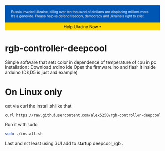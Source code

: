 ![SWUbanner](https://raw.githubusercontent.com/vshymanskyy/StandWithUkraine/main/banner2.svg)

# rgb-controller-deepcool
Simple software that sets color in dependence of temperature of cpu in pc 
Installation : 
Download ardino ide 
Open the firmware.ino and flash it inside arduino (D8,D5 is just and example) 
# On Linux only 
get via curl the install.sh like that 
```Bash
curl https://raw.githubusercontent.com/alex5250/rgb-controller-deepcool/main/software/install.sh > install.sh && chmod 755 install.sh
```
Run it with sudo 
```Bash
sudo ./install.sh
```
Last and not least using GUI add  to startup deepcool_rgb . 
